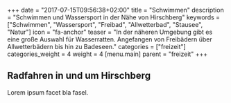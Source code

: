 +++
date = "2017-07-15T09:56:38+02:00"
title = "Schwimmen"
description = "Schwimmen und Wassersport in der Nähe von Hirschberg"
keywords = ["Schwimmen", "Wassersport", "Freibad", "Allwetterbad", "Stausee", "Natur"]
icon = "fa-anchor"
teaser = "In der näheren Umgebung gibt es eine große Auswahl für Wasserratten. Angefangen von Freibädern über Allwetterbädern bis hin zu Badeseen."
categories = ["freizeit"]
categories_weight = 4
weight = 4
[menu.main]
    parent = "freizeit"
+++

## Radfahren in und um Hirschberg

Lorem ipsum facet bla fasel.
